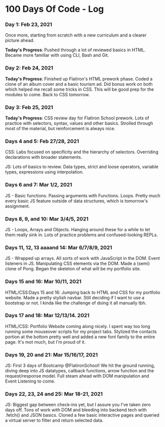 # 100 Days Of Code - Log

### Day 1: Feb 23, 2021 

Once more, starting from scratch with a new curriculum and a clearer picture ahead.

**Today's Progress**: Pushed through a lot of reviewed basics in HTML. Became more familiar with using CLI, Bash and Git. 


### Day 2: Feb 24, 2021

**Today's Progress**: Finished up Flatiron's HTML prework phase. Coded a clone of an album cover and a basic tourism ad. Did bonus work on both which helped me recall some tricks in CSS. This will be good prep for the modules to come. Back to CSS tomorrow.


### Day 3: Feb 25, 2021

**Today's Progress**: CSS review day for Flatiron School prework. Lots of practice with selectors, syntax, values and other basics. Strolled through most of the material, but reinforcement is always nice. 


### Days 4 and 5: Feb 27/28, 2021

CSS: Labs focused on specificity and the hierarchy of selectors. Overriding declarations with broader statements.

JS: Lots of basics to review. Data types, strict and loose operators, variable types, expressions using interpolation.

### Days 6 and 7: Mar 1/2, 2021

JS - Basic functions. Passing arguments with Functions. Loops. Pretty much every basic JS feature outside of data structures, which is tomorrow's assignment.

### Days 8, 9, and 10: Mar 3/4/5, 2021
JS - Loops, Arrays and Objects. Hanging around these for a while to let them really sink in. Lots of practice problems and confused-looking REPLs.

### Days 11, 12, 13 aaaand 14: Mar 6/7/8/9, 2021
JS - Wrapped up arrays. All sorts of work with JavaScript in the DOM. Event listeners in JS. Manipulating CSS elements via the DOM. Made a (semi) clone of Pong. Began the skeleton of what will be my portfolio site.

### Days 15 and 16: Mar 10/11, 2021
HTML/CSS:Days 15 and 16: Jumping back to HTML and CSS for my portfolio website. Made a pretty stylish navbar. Still deciding if I want to use a bootstrap or not. I kinda like the challenge of doing it all manually tbh.


### Days 17 and 18: Mar 12/13/14. 2021
HTML/CSS: Portfolio Website coming along nicely. I spent way too long running some mouseover scripts for my project tabs. Stylized the contacts portion at the bottom pretty well and added a new font family to the entire page. It's mot much, but I'm proud of it.

### Days 19, 20 and 21: Mar 15/16/17, 2021
JS: First 3 days of Bootcamp 
@FlatironSchool! We hit the ground running, diving deep into JS datatypes, callback functions, arrow function and the request/response model. Full steam ahead with DOM manipulation and Event Listening to come.

### Days 22, 23, 24 and 25: Mar 18-21, 2021
JS: Biggest gap between check-ins yet, but I assure you I've taken zero days off. Tons of work with DOM and bleeding into backend tech with .fetch() and JSON basics. Cloned a few basic interactive pages and queried a virtual server to filter and return selected data. 
